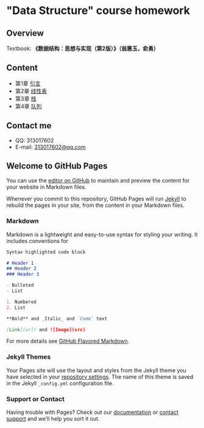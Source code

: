 # "Data Structure" course homework

## Overview

Textbook: __**《数据结构：思想与实现（第2版）》（翁惠玉，俞勇）**__

## Content

- 第1章 [引言](https://grwei.github.io/data-structure-homework/DS_Ch1/doc/html/index.html)
- 第2章 [线性表](https://grwei.github.io/data-structure-homework/DS_Ch2/doc/html/index.html)
- 第3章 [栈](https://grwei.github.io/data-structure-homework/DS_Ch3/doc/html/index.html)
- 第4章 [队列](https://grwei.github.io/data-structure-homework/DS_Ch4/doc/html/index.html)

## Contact me

- QQ: 313017602
- E-mail: 313017602@qq.com

## Welcome to GitHub Pages

You can use the [editor on GitHub](https://github.com/grwei/data-structure-homework/edit/master/README.md) to maintain and preview the content for your website in Markdown files.

Whenever you commit to this repository, GitHub Pages will run [Jekyll](https://jekyllrb.com/) to rebuild the pages in your site, from the content in your Markdown files.

### Markdown

Markdown is a lightweight and easy-to-use syntax for styling your writing. It includes conventions for

```markdown
Syntax highlighted code block

# Header 1
## Header 2
### Header 3

- Bulleted
- List

1. Numbered
2. List

**Bold** and _Italic_ and `Code` text

[Link](url) and ![Image](src)
```

For more details see [GitHub Flavored Markdown](https://guides.github.com/features/mastering-markdown/).

### Jekyll Themes

Your Pages site will use the layout and styles from the Jekyll theme you have selected in your [repository settings](https://github.com/grwei/data-structure-homework/settings). The name of this theme is saved in the Jekyll `_config.yml` configuration file.

### Support or Contact

Having trouble with Pages? Check out our [documentation](https://help.github.com/categories/github-pages-basics/) or [contact support](https://github.com/contact) and we’ll help you sort it out.
